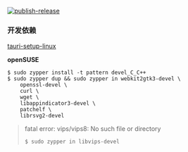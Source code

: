 [![publish-release](https://github.com/shanmiteko/bili_login/actions/workflows/build.yml/badge.svg)](https://github.com/shanmiteko/bili_login/actions/workflows/build.yml)

### 开发依赖
[tauri-setup-linux](https://tauri.studio/en/docs/getting-started/setup-linux/)

**openSUSE**
```
$ sudo zypper install -t pattern devel_C_C++
$ sudo zypper dup && sudo zypper in webkit2gtk3-devel \
    openssl-devel \
    curl \
    wget \
    libappindicator3-devel \
    patchelf \
    librsvg2-devel
```

>fatal error: vips/vips8: No such file or directory
>
>`$ sudo zypper in libvips-devel`

